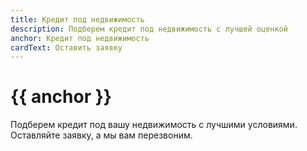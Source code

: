 ```yaml
---
title: Кредит под недвижимость
description: Подберем кредит под недвижимость с лучшей оценкой
anchor: Кредит под недвижимость
cardText: Оставить заявку
---
```

# {{ anchor }}

Подберем кредит под вашу недвижимость с лучшими условиями.
Оставляйте заявку, а мы вам перезвоним.
